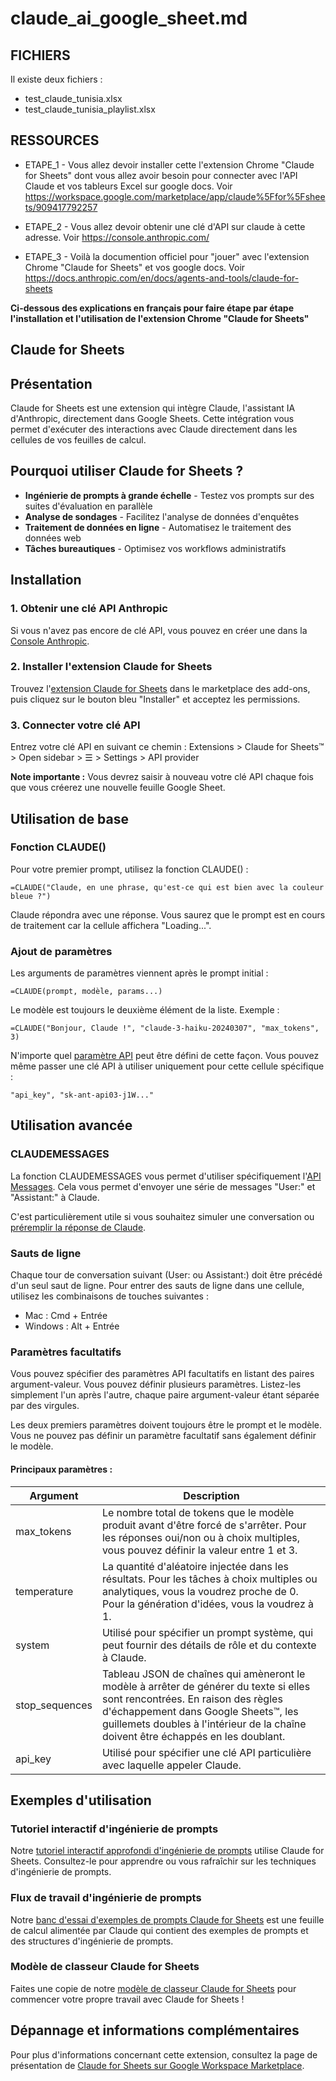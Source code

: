 # claude_ai_google_sheet.md

## FICHIERS
Il existe deux fichiers : 
- test_claude_tunisia.xlsx
- test_claude_tunisia_playlist.xlsx


## RESSOURCES

- ETAPE_1 - Vous allez devoir installer cette l'extension Chrome "Claude for Sheets" dont vous allez avoir besoin pour connecter avec l'API Claude et vos tableurs Excel sur google docs. Voir https://workspace.google.com/marketplace/app/claude%5Ffor%5Fsheets/909417792257

- ETAPE_2 - Vous allez devoir obtenir une clé d'API sur claude à cette adresse. Voir https://console.anthropic.com/



- ETAPE_3 - Voilà la documention officiel pour "jouer" avec l'extension Chrome "Claude for Sheets" et vos google docs. Voir https://docs.anthropic.com/en/docs/agents-and-tools/claude-for-sheets


**Ci-dessous des explications en français pour faire étape par étape l'installation et l'utilisation de l'extension Chrome "Claude for Sheets"**


## Claude for Sheets

## Présentation
Claude for Sheets est une extension qui intègre Claude, l'assistant IA d'Anthropic, directement dans Google Sheets. Cette intégration vous permet d'exécuter des interactions avec Claude directement dans les cellules de vos feuilles de calcul.

## Pourquoi utiliser Claude for Sheets ?
- **Ingénierie de prompts à grande échelle** - Testez vos prompts sur des suites d'évaluation en parallèle
- **Analyse de sondages** - Facilitez l'analyse de données d'enquêtes
- **Traitement de données en ligne** - Automatisez le traitement des données web
- **Tâches bureautiques** - Optimisez vos workflows administratifs

## Installation

### 1. Obtenir une clé API Anthropic
Si vous n'avez pas encore de clé API, vous pouvez en créer une dans la [Console Anthropic](https://console.anthropic.com/settings/keys).

### 2. Installer l'extension Claude for Sheets
Trouvez l'[extension Claude for Sheets](https://workspace.google.com/marketplace/app/claude%5Ffor%5Fsheets/909417792257) dans le marketplace des add-ons, puis cliquez sur le bouton bleu "Installer" et acceptez les permissions.

### 3. Connecter votre clé API
Entrez votre clé API en suivant ce chemin :
Extensions > Claude for Sheets™ > Open sidebar > ☰ > Settings > API provider

**Note importante :** Vous devrez saisir à nouveau votre clé API chaque fois que vous créerez une nouvelle feuille Google Sheet.

## Utilisation de base

### Fonction CLAUDE()
Pour votre premier prompt, utilisez la fonction CLAUDE() :

```
=CLAUDE("Claude, en une phrase, qu'est-ce qui est bien avec la couleur bleue ?")
```

Claude répondra avec une réponse. Vous saurez que le prompt est en cours de traitement car la cellule affichera "Loading...".

### Ajout de paramètres
Les arguments de paramètres viennent après le prompt initial :

```
=CLAUDE(prompt, modèle, params...)
```

Le modèle est toujours le deuxième élément de la liste. Exemple :

```
=CLAUDE("Bonjour, Claude !", "claude-3-haiku-20240307", "max_tokens", 3)
```

N'importe quel [paramètre API](/en/api/messages) peut être défini de cette façon. Vous pouvez même passer une clé API à utiliser uniquement pour cette cellule spécifique :

```
"api_key", "sk-ant-api03-j1W..."
```

## Utilisation avancée

### CLAUDEMESSAGES
La fonction CLAUDEMESSAGES vous permet d'utiliser spécifiquement l'[API Messages](/en/api/messages). Cela vous permet d'envoyer une série de messages "User:" et "Assistant:" à Claude.

C'est particulièrement utile si vous souhaitez simuler une conversation ou [préremplir la réponse de Claude](/en/docs/build-with-claude/prompt-engineering/prefill-claudes-response).

### Sauts de ligne
Chaque tour de conversation suivant (User: ou Assistant:) doit être précédé d'un seul saut de ligne. Pour entrer des sauts de ligne dans une cellule, utilisez les combinaisons de touches suivantes :
- Mac : Cmd + Entrée
- Windows : Alt + Entrée

### Paramètres facultatifs
Vous pouvez spécifier des paramètres API facultatifs en listant des paires argument-valeur. Vous pouvez définir plusieurs paramètres. Listez-les simplement l'un après l'autre, chaque paire argument-valeur étant séparée par des virgules.

Les deux premiers paramètres doivent toujours être le prompt et le modèle. Vous ne pouvez pas définir un paramètre facultatif sans également définir le modèle.

#### Principaux paramètres :

| Argument | Description |
|----------|-------------|
| max_tokens | Le nombre total de tokens que le modèle produit avant d'être forcé de s'arrêter. Pour les réponses oui/non ou à choix multiples, vous pouvez définir la valeur entre 1 et 3. |
| temperature | La quantité d'aléatoire injectée dans les résultats. Pour les tâches à choix multiples ou analytiques, vous la voudrez proche de 0. Pour la génération d'idées, vous la voudrez à 1. |
| system | Utilisé pour spécifier un prompt système, qui peut fournir des détails de rôle et du contexte à Claude. |
| stop_sequences | Tableau JSON de chaînes qui amèneront le modèle à arrêter de générer du texte si elles sont rencontrées. En raison des règles d'échappement dans Google Sheets™, les guillemets doubles à l'intérieur de la chaîne doivent être échappés en les doublant. |
| api_key | Utilisé pour spécifier une clé API particulière avec laquelle appeler Claude. |

## Exemples d'utilisation

### Tutoriel interactif d'ingénierie de prompts
Notre [tutoriel interactif approfondi d'ingénierie de prompts](https://docs.google.com/spreadsheets/d/19jzLgRruG9kjUQNKtCg1ZjdD6l6weA6qRXG5zLIAhC8/edit?usp=sharing) utilise Claude for Sheets. Consultez-le pour apprendre ou vous rafraîchir sur les techniques d'ingénierie de prompts.

### Flux de travail d'ingénierie de prompts
Notre [banc d'essai d'exemples de prompts Claude for Sheets](https://docs.google.com/spreadsheets/d/1sUrBWO0u1-ZuQ8m5gt3-1N5PLR6r%5F%5FUsRsB7WeySDQA/copy) est une feuille de calcul alimentée par Claude qui contient des exemples de prompts et des structures d'ingénierie de prompts.

### Modèle de classeur Claude for Sheets
Faites une copie de notre [modèle de classeur Claude for Sheets](https://docs.google.com/spreadsheets/d/1UwFS-ZQWvRqa6GkbL4sy0ITHK2AhXKe-jpMLzS0kTgk/copy) pour commencer votre propre travail avec Claude for Sheets !

## Dépannage et informations complémentaires
Pour plus d'informations concernant cette extension, consultez la page de présentation de [Claude for Sheets sur Google Workspace Marketplace](https://workspace.google.com/marketplace/app/claude%5Ffor%5Fsheets/909417792257).